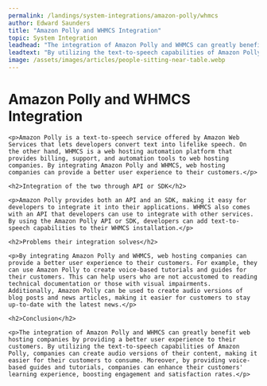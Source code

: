 ```yaml
---
permalink: /landings/system-integrations/amazon-polly/whmcs
author: Edward Saunders
title: "Amazon Polly and WHMCS Integration"
topic: System Integration
leadhead: "The integration of Amazon Polly and WHMCS can greatly benefit web hosting companies by providing a better user experience to their customers"
leadtext: "By utilizing the text-to-speech capabilities of Amazon Polly, companies can create audio versions of their content, making it easier for their customers to consume. Moreover, by providing voice-based guides and tutorials, companies can enhance their customers' learning experience, boosting engagement and satisfaction rates."
image: /assets/images/articles/people-sitting-near-table.webp
---
```

<div class="arttext">	<h1>Amazon Polly and WHMCS Integration</h1>

	<p>Amazon Polly is a text-to-speech service offered by Amazon Web Services that lets developers convert text into lifelike speech. On the other hand, WHMCS is a web hosting automation platform that provides billing, support, and automation tools to web hosting companies. By integrating Amazon Polly and WHMCS, web hosting companies can provide a better user experience to their customers.</p> 

	<h2>Integration of the two through API or SDK</h2>

	<p>Amazon Polly provides both an API and an SDK, making it easy for developers to integrate it into their applications. WHMCS also comes with an API that developers can use to integrate with other services. By using the Amazon Polly API or SDK, developers can add text-to-speech capabilities to their WHMCS installation.</p>

	<h2>Problems their integration solves</h2>

	<p>By integrating Amazon Polly and WHMCS, web hosting companies can provide a better user experience to their customers. For example, they can use Amazon Polly to create voice-based tutorials and guides for their customers. This can help users who are not accustomed to reading technical documentation or those with visual impairments. Additionally, Amazon Polly can be used to create audio versions of blog posts and news articles, making it easier for customers to stay up-to-date with the latest news.</p>

	<h2>Conclusion</h2>

	<p>The integration of Amazon Polly and WHMCS can greatly benefit web hosting companies by providing a better user experience to their customers. By utilizing the text-to-speech capabilities of Amazon Polly, companies can create audio versions of their content, making it easier for their customers to consume. Moreover, by providing voice-based guides and tutorials, companies can enhance their customers' learning experience, boosting engagement and satisfaction rates.</p>
</div>